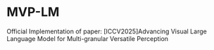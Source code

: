 # MVP-LM
Official Implementation of paper: [ICCV2025]Advancing Visual Large Language Model for Multi-granular Versatile Perception
